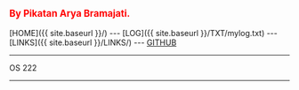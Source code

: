 ---
---
<span style="color:red; font-weight:bold; font-size:larger;">By Pikatan Arya Bramajati.</span>
<br><br>
[HOME]({{ site.baseurl }}/) ---
[LOG]({{ site.baseurl }}/TXT/mylog.txt) ---
[LINKS]({{ site.baseurl }}/LINKS/) ---
[GITHUB](https://github.com/Pyqe/os222)
<br>
<hr>
OS 222
<br>
<hr>
<br>

